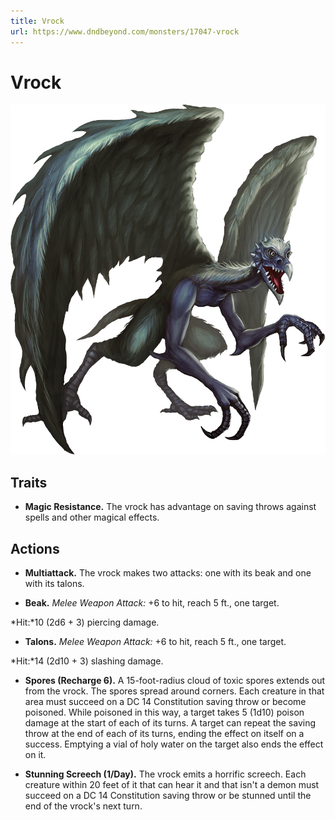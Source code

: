 ```yaml
---
title: Vrock
url: https://www.dndbeyond.com/monsters/17047-vrock
---
```


# Vrock

![Vrock](vrock.png)

## Traits

* **Magic Resistance.** The vrock has advantage on saving throws against spells and other magical effects.

## Actions

* **Multiattack.** The vrock makes two attacks: one with its beak and one with its talons.

* **Beak.** *Melee Weapon Attack:* +6 to hit, reach 5 ft., one target.

*Hit:*10 (2d6 + 3) piercing damage.

* **Talons.** *Melee Weapon Attack:* +6 to hit, reach 5 ft., one target.

*Hit:*14 (2d10 + 3) slashing damage.

* **Spores (Recharge 6).** A 15-foot-radius cloud of toxic spores extends out from the vrock. The spores spread around corners. Each creature in that area must succeed on a DC 14 Constitution saving throw or become poisoned. While poisoned in this way, a target takes 5 (1d10) poison damage at the start of each of its turns. A target can repeat the saving throw at the end of each of its turns, ending the effect on itself on a success. Emptying a vial of holy water on the target also ends the effect on it.

* **Stunning Screech (1/Day).** The vrock emits a horrific screech. Each creature within 20 feet of it that can hear it and that isn't a demon must succeed on a DC 14 Constitution saving throw or be stunned until the end of the vrock's next turn.